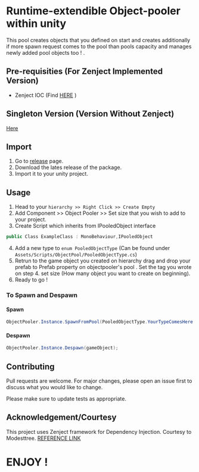 # Runtime-extendible Object-pooler within unity

This pool creates objects that you defined on start and creates additionally if more spawn request comes to the pool than pools capacity and manages newly added pool objects too ! .

## Pre-requisities (For Zenject Implemented Version)

- Zenject IOC (Find [HERE](https://github.com/modesttree/Zenject)  )

## Singleton Version (Version Without Zenject)
[Here](https://github.com/ertanturan/Unity-Object-Pooling/tree/Sprint3-Singleton)

## Import

1. Go to [release](https://github.com/ertanturan/UnityObjectPooling/releases) page.
2. Download the lates release of the package.
3. Import it to your unity project.

## Usage

1. Head to your `hierarchy >> Right Click >> Create Empty`
2. Add Component >> Object Pooler >> Set size that you wish to add to your project.
3. Create Script which inherits from IPooledObject interface 

```csharp 
public Class ExampleClass : MonoBehaviour,IPooledObject 
```

4. Add a new type to `enum PooledObjectType` (Can be found under `Assets/Scripts/ObjectPool/PooledObjectType.cs`)
5. Retrun to the game object you created on hierarchy  drag and drop your prefab to Prefab property on objectpooler's pool . Set the tag you wrote on step 4. set size (How many object you want to create on beginning).
6. Ready to go !

### To Spawn and Despawn

#### Spawn
```csharp  
ObjectPooler.Instance.SpawnFromPool(PooledObjectType.YourTypeComesHere , transform.position, Random.rotation);  
```
#### Despawn

```csharp 
ObjectPooler.Instance.Despawn(gameObject); 
```


## Contributing
Pull requests are welcome. For major changes, please open an issue first to discuss what you would like to change.

Please make sure to update tests as appropriate.

## Acknowledgement/Courtesy

This project uses Zenject framework for Dependency Injection. Courtesy to Modesttree. [REFERENCE LINK](https://github.com/modesttree/Zenject)


# ENJOY !
